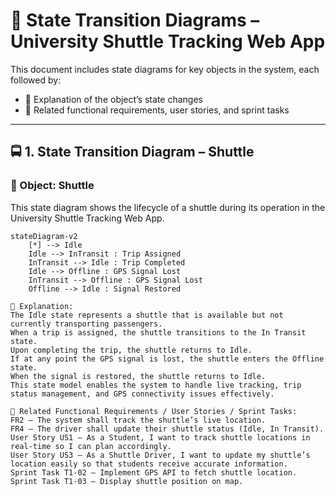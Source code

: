 # 🚦 State Transition Diagrams – University Shuttle Tracking Web App

This document includes state diagrams for key objects in the system, each followed by:

- 📝 Explanation of the object’s state changes  
- 🔗 Related functional requirements, user stories, and sprint tasks

---

## 🚍 1. State Transition Diagram – Shuttle

### 🎯 Object: Shuttle

This state diagram shows the lifecycle of a shuttle during its operation in the University Shuttle Tracking Web App.

```mermaid
stateDiagram-v2
    [*] --> Idle
    Idle --> InTransit : Trip Assigned
    InTransit --> Idle : Trip Completed
    Idle --> Offline : GPS Signal Lost
    InTransit --> Offline : GPS Signal Lost
    Offline --> Idle : Signal Restored

📝 Explanation:
The Idle state represents a shuttle that is available but not currently transporting passengers.
When a trip is assigned, the shuttle transitions to the In Transit state.
Upon completing the trip, the shuttle returns to Idle.
If at any point the GPS signal is lost, the shuttle enters the Offline state.
When the signal is restored, the shuttle returns to Idle.
This state model enables the system to handle live tracking, trip status management, and GPS connectivity issues effectively.

🔗 Related Functional Requirements / User Stories / Sprint Tasks:
FR2 – The system shall track the shuttle’s live location.
FR4 – The driver shall update their shuttle status (Idle, In Transit).
User Story US1 – As a Student, I want to track shuttle locations in real-time so I can plan accordingly.
User Story US3 – As a Shuttle Driver, I want to update my shuttle’s location easily so that students receive accurate information.
Sprint Task T1-02 – Implement GPS API to fetch shuttle location.
Sprint Task T1-03 – Display shuttle position on map.

